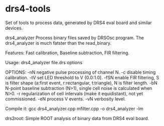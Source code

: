 # drs4-tools
Set of tools to process data, generated by DRS4 eval board and similar devices.

drs4_analyzer
  Process binary files saved by DRSOsc program.
  The drs4_analyzer is much fatster than the read_binary.
  
  Features:
    Fast calibration,
    Baseline subtraction,
    FIR filtering.

  Usage: drs4_analyzer file.drs options

  OPTIONS:
    -nN  negative pulse processing of channel N.
    -c   disable timing calibration.
    -tV  set LED threshold to V {0.0:1.0].
    -fSN enable FIR filtering, S is filter shape (a:first event, r:rectangular, t:triangle), N is filter length.
    -bN  N-point baseline subtraction (N>1), single cell noise is calculated when N>0.
    -r   regularization of cell intervals (make it equidistant), not yet commissioned.
    -eN  process V events.
    -vN  verbosity level.

  Compile it:
       gcc drs4_analyzer.cpp mfilter.cpp -o drs4_analyzer -lm

drs2root: Simple ROOT analysis of binary data from DRS4 eval board.

